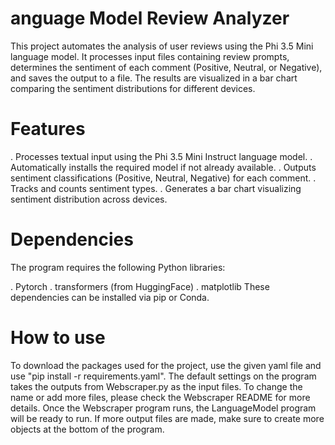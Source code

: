 # anguage Model Review Analyzer

This project automates the analysis of user reviews using the Phi 3.5 Mini language model. It processes input files containing review prompts, determines the sentiment of each comment (Positive, Neutral, or Negative), and saves the output to a file. The results are visualized in a bar chart comparing the sentiment distributions for different devices.

# Features

. Processes textual input using the Phi 3.5 Mini Instruct language model.
. Automatically installs the required model if not already available.
. Outputs sentiment classifications (Positive, Neutral, Negative) for each comment.
. Tracks and counts sentiment types.
. Generates a bar chart visualizing sentiment distribution across devices.

# Dependencies
The program requires the following Python libraries:

. Pytorch
. transformers (from HuggingFace)
. matplotlib
These dependencies can be installed via pip or Conda.

# How to use
To download the packages used for the project, use the given yaml file and use "pip install -r requirements.yaml". 
The default settings on the program takes the outputs from Webscraper.py as the input files. To change the name or add more files, please check the Webscraper README for more details.
Once the Webscraper program runs, the LanguageModel program will be ready to run. If more output files are made, make sure to create more objects at the bottom of the program.
